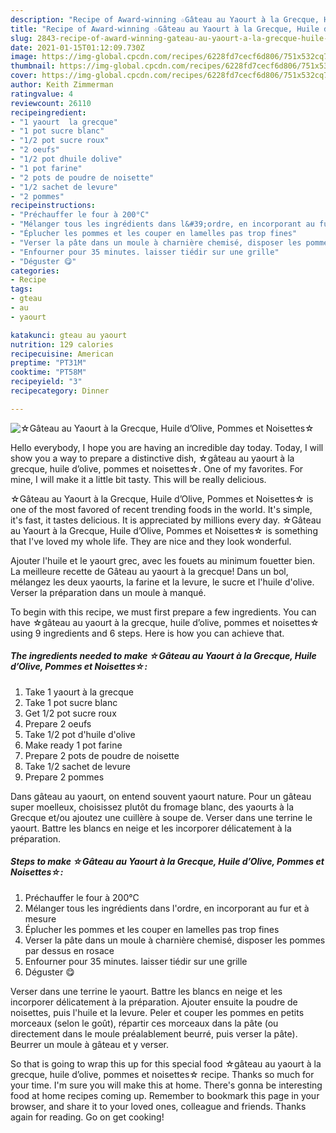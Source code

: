 ```yaml
---
description: "Recipe of Award-winning ☆Gâteau au Yaourt à la Grecque, Huile d’Olive, Pommes et Noisettes☆"
title: "Recipe of Award-winning ☆Gâteau au Yaourt à la Grecque, Huile d’Olive, Pommes et Noisettes☆"
slug: 2843-recipe-of-award-winning-gateau-au-yaourt-a-la-grecque-huile-dolive-pommes-et-noisettes
date: 2021-01-15T01:12:09.730Z
image: https://img-global.cpcdn.com/recipes/6228fd7cecf6d806/751x532cq70/☆gateau-au-yaourt-a-la-grecque-huile-dolive-pommes-et-noisettes☆-photo-principale-de-la-recette.jpg
thumbnail: https://img-global.cpcdn.com/recipes/6228fd7cecf6d806/751x532cq70/☆gateau-au-yaourt-a-la-grecque-huile-dolive-pommes-et-noisettes☆-photo-principale-de-la-recette.jpg
cover: https://img-global.cpcdn.com/recipes/6228fd7cecf6d806/751x532cq70/☆gateau-au-yaourt-a-la-grecque-huile-dolive-pommes-et-noisettes☆-photo-principale-de-la-recette.jpg
author: Keith Zimmerman
ratingvalue: 4
reviewcount: 26110
recipeingredient:
- "1 yaourt  la grecque"
- "1 pot sucre blanc"
- "1/2 pot sucre roux"
- "2 oeufs"
- "1/2 pot dhuile dolive"
- "1 pot farine"
- "2 pots de poudre de noisette"
- "1/2 sachet de levure"
- "2 pommes"
recipeinstructions:
- "Préchauffer le four à 200°C"
- "Mélanger tous les ingrédients dans l&#39;ordre, en incorporant au fur et à mesure"
- "Éplucher les pommes et les couper en lamelles pas trop fines"
- "Verser la pâte dans un moule à charnière chemisé, disposer les pommes par dessus en rosace"
- "Enfourner pour 35 minutes. laisser tiédir sur une grille"
- "Déguster 😋"
categories:
- Recipe
tags:
- gteau
- au
- yaourt

katakunci: gteau au yaourt 
nutrition: 129 calories
recipecuisine: American
preptime: "PT31M"
cooktime: "PT58M"
recipeyield: "3"
recipecategory: Dinner

---
```



![☆Gâteau au Yaourt à la Grecque, Huile d’Olive, Pommes et Noisettes☆](https://img-global.cpcdn.com/recipes/6228fd7cecf6d806/751x532cq70/☆gateau-au-yaourt-a-la-grecque-huile-dolive-pommes-et-noisettes☆-photo-principale-de-la-recette.jpg)

Hello everybody, I hope you are having an incredible day today. Today, I will show you a way to prepare a distinctive dish, ☆gâteau au yaourt à la grecque, huile d’olive, pommes et noisettes☆. One of my favorites. For mine, I will make it a little bit tasty. This will be really delicious.

☆Gâteau au Yaourt à la Grecque, Huile d’Olive, Pommes et Noisettes☆ is one of the most favored of recent trending foods in the world. It's simple, it's fast, it tastes delicious. It is appreciated by millions every day. ☆Gâteau au Yaourt à la Grecque, Huile d’Olive, Pommes et Noisettes☆ is something that I've loved my whole life. They are nice and they look wonderful.

Ajouter l&#39;huile et le yaourt grec, avec les fouets au minimum fouetter bien. La meilleure recette de Gâteau au yaourt à la grecque! Dans un bol, mélangez les deux yaourts, la farine et la levure, le sucre et l&#39;huile d&#39;olive. Verser la préparation dans un moule à manqué.


To begin with this recipe, we must first prepare a few ingredients. You can have ☆gâteau au yaourt à la grecque, huile d’olive, pommes et noisettes☆ using 9 ingredients and 6 steps. Here is how you can achieve that.

<!--inarticleads1-->

##### The ingredients needed to make ☆Gâteau au Yaourt à la Grecque, Huile d’Olive, Pommes et Noisettes☆:

1. Take 1 yaourt à la grecque
1. Take 1 pot sucre blanc
1. Get 1/2 pot sucre roux
1. Prepare 2 oeufs
1. Take 1/2 pot d&#39;huile d&#39;olive
1. Make ready 1 pot farine
1. Prepare 2 pots de poudre de noisette
1. Take 1/2 sachet de levure
1. Prepare 2 pommes


Dans gâteau au yaourt, on entend souvent yaourt nature. Pour un gâteau super moelleux, choisissez plutôt du fromage blanc, des yaourts à la Grecque et/ou ajoutez une cuillère à soupe de. Verser dans une terrine le yaourt. Battre les blancs en neige et les incorporer délicatement à la préparation. 

<!--inarticleads2-->

##### Steps to make ☆Gâteau au Yaourt à la Grecque, Huile d’Olive, Pommes et Noisettes☆:

1. Préchauffer le four à 200°C
1. Mélanger tous les ingrédients dans l&#39;ordre, en incorporant au fur et à mesure
1. Éplucher les pommes et les couper en lamelles pas trop fines
1. Verser la pâte dans un moule à charnière chemisé, disposer les pommes par dessus en rosace
1. Enfourner pour 35 minutes. laisser tiédir sur une grille
1. Déguster 😋


Verser dans une terrine le yaourt. Battre les blancs en neige et les incorporer délicatement à la préparation. Ajouter ensuite la poudre de noisettes, puis l&#39;huile et la levure. Peler et couper les pommes en petits morceaux (selon le goût), répartir ces morceaux dans la pâte (ou directement dans le moule préalablement beurré, puis verser la pâte). Beurrer un moule à gâteau et y verser. 

So that is going to wrap this up for this special food ☆gâteau au yaourt à la grecque, huile d’olive, pommes et noisettes☆ recipe. Thanks so much for your time. I'm sure you will make this at home. There's gonna be interesting food at home recipes coming up. Remember to bookmark this page in your browser, and share it to your loved ones, colleague and friends. Thanks again for reading. Go on get cooking!
